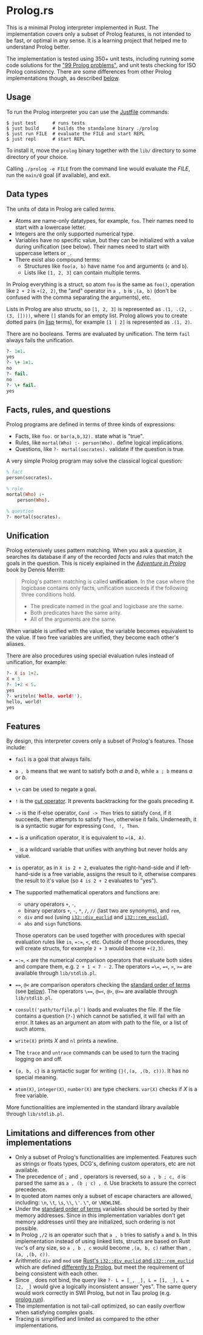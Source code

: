 # Prolog.rs

This is a minimal Prolog interpreter implemented in Rust.
The implementation covers only a subset of Prolog features,
is not intended to be fast, or optimal in any sense.
It is a learning project that helped me to understand Prolog better.

The implementation is tested using 350+ unit tests, including
running some code solutions for the ["99 Prolog problems"],
and unit tests checking for ISO Prolog consistency. There are
some differences from other Prolog implementations though,
as described [below](#limitations-and-differences-from-other-implementations).

## Usage

To run the Prolog interpreter you can use the [Justfile] commands:

```shell
$ just test      # runs tests
$ just build     # builds the standalone binary ./prolog
$ just run FILE  # evaluate the FILE and start REPL
$ just repl      # start REPL
```

To install it, move the `prolog` binary together with the `lib/` directory to some
directory of your choice.

Calling `./prolog -e FILE` from the command line would evaluate the *FILE*, run
the `main/0` goal (if available), and exit.

## Data types

The units of data in Prolog are called *terms*.

* Atoms are name-only datatypes, for example, `foo`.
  Their names need to start with a lowercase letter.
* Integers are the only supported numerical type.
* Variables have no specific value, but they can be initialized
  with a value during unification (see below). Their names
  need to start with uppercase letters or `_`.
* There exist also compound terms:
  * Structures like `foo(a, b)` have name `foo` and
    arguments (`c` and `b`).
  * Lists like `[1, 2, 3]` can contain multiple terms.

In Prolog everything is a struct, so atom `foo` is the same as `foo()`, operation like
`2 + 2` is `+(2, 2)`, the "and" operator in `a , b` is `,(a, b)`
(don't be confused with the comma separating the arguments), etc.

Lists in Prolog are also structs, so `[1, 2, 3]` is represented as `.(1, .(2, .(3, [])))`, where
`[]` stands for an empty list. Prolog allows you to create dotted pairs (in [lisp] terms), for example
`[1 | 2]` is represented as `.(1, 2)`.

There are no booleans. Terms are evaluated by unification. The term `fail` always fails the unification.

```prolog
?- 1=1.
yes
?- \+ 1=1.
no
?- fail.
no
?- \+ fail.
yes
```

## Facts, rules, and questions

Prolog programs are defined in terms of three kinds of expressions:

* Facts, like `foo.` or `bar(a,b,32).` state what is "true".
* Rules, like `mortal(Who) :- person(Who).` define logical implications.
* Questions, like `?- mortal(socrates).` validate if the question is true.

A very simple Prolog program may solve the classical logical question:

```prolog
% fact
person(socrates).

% rule
mortal(Who) :-
    person(Who).

% question
?- mortal(socrates).
```

## Unification

Prolog extensively uses pattern matching. When you ask a *question*, it searches its
database if any of the recorded *facts* and *rules* that match the goals in the question.
This is nicely explained in the *[Adventure in Prolog]* book by Dennis Merritt:

> Prolog's pattern matching is called **unification**. In the case where the logicbase
> contains only facts, unification succeeds if the following three conditions hold.
>
> * The predicate named in the goal and logicbase are the same.
> * Both predicates have the same arity.
> * All of the arguments are the same.

When variable is unified with the value, the variable becomes equivalent to the value.
If two free variables are unified, they become each other's aliases.

There are also procedures using special evaluation rules instead of unification, for example:

```prolog
?- X is 1+2.
X = 3
?- 1+2 < 5.
yes
?- writeln('hello, world!').
hello, world!
yes
```

## Features

By design, this interpreter covers only a subset of Prolog's features. Those include:

* `fail` is a goal that always fails.
* `a , b` means that we want to satisfy both *a* and *b*, while `a ; b` means *a* or *b*.
* `\+` can be used to negate a goal.
* `!` is the [cut operator]. It prevents backtracking for the goals preceding it.
* `->` is the if-else operator, `Cond -> Then` tries to satisfy `Cond`, if it succeeds,
  then attempts to satisfy `Then`, otherwise it fails. Underneath, it is a syntactic
  sugar for expressing `Cond, !, Then`.
* `=` is a unification operator, it is equivalent to `=(A, A)`.
* `_` is a wildcard variable that unifies with anything but never holds any value.
* `is` operator, as in `X is 2 + 2`, evaluates the right-hand-side and if left-hand-side is
  a free variable, assigns the result to it, otherwise compares the result to it's value
  (so `4 is 2 + 2` evaluates to "yes").
* The supported mathematical operators and functions are:
  * unary operators `+`, `-`,
  * binary operators `+`, `-`, `*`, `/`, `//` (last two are synonyms), and `rem`,
  * `div` and `mod` (using [`i32::div_euclid`][i32] and [`i32::rem_euclid`][i32]),
  * `abs` and `sign` functions.

  Those operators can be used together with procedures with special evaluation rules
  like `is`, `=:=`, `<`, etc. Outside of those procedures, they will create structs,
  for example `2 + 3` would become `+(2,3)`.
* `=:=`, `<` are the numerical comparison operators that evaluate both sides
  and compare them, e.g. `2 + 1 < 7 - 2`.
  The operators `=\=`, `=<`, `>`, `>=` are available through `lib/stdlib.pl`.
* `==`, `@<` are comparison operators checking the [standard order of terms]
  (see [below](#limitations-and-differences-from-other-implementations)).
  The operators `\==`, `@=<`, `@>`, `@>=` are available through `lib/stdlib.pl`.
* `consult('path/to/file.pl')` loads and evaluates the file. If the file contains a question (`?-`)
  which cannot be satisfied, it will fail with an error. It takes as an argument an atom with
  path to the file, or a list of such atoms.
* `write(X)` prints *X* and `nl` prints a newline.
* The `trace` and `untrace` commands can be used to turn the tracing logging on and off.
* `{a, b, c}` is a syntactic sugar for writing `{}(,(a, ,(b, c)))`. It has no special meaning.
* `atom(X)`, `integer(X)`, `number(X)` are type checkers. `var(X)` checks if *X* is a free variable.

More functionalities are implemented in the standard library available through `lib/stdlib.pl`.

## Limitations and differences from other implementations

* Only a subset of Prolog's functionalities are implemented. Features such as strings or floats types, DCG's, defining
  custom operators, etc are not available.
* The precedence of `;` and `,` operators is reversed, so `a , b ; c, d` is parsed the same as `a , (b ; c) , d`.
  Use brackets to assure the correct precedence.
* In quoted atom names only a subset of escape characters are allowed, including: `\n`, `\t`, `\s`, `\\`, `\'`. `\"`,
  or `\NEWLINE`.
* Under the [standard order of terms] variables should be sorted by their memory addresses. Since in this
  implementation variables don't get memory addresses until they are initialized, such ordering is not possible.
* In Prolog `,/2` is an operator such that `a , b` tries to satisfy `a` and `b`. In this implementation instead
  of using linked lists, structs are based on Rust `Vec`'s of any size, so `a , b , c` would become `,(a, b, c)`
  rather than `,(a, ,(b, c))`.
* Arithmetic `div` and `mod` use [Rust's `i32::div_euclid` and `i32::rem_euclid`][i32] which are defined
  [differently to Prolog][swipl-div], but meet the requirement of being consistent with each other.
* Since `_` does not bind, the query like `?- L = [_, _], L = [1, _], L = [2, _]` would give a logically inconsistent
  answer "yes". The same query would work correctly in SWI Prolog, but not in Tau prolog
  (e.g. [prolog.run](https://prolog.run/)).
* The implementation is not tail-call optimized, so can easily overflow when satisfying complex goals.
* Tracing is simplified and limited as compared to the other implementations.


[antlr]: https://github.com/antlr/grammars-v4/blob/master/prolog/prolog.g4
[Adventure in Prolog]: https://www.amzi.com/AdventureInProlog/index.php
[standard order of terms]: https://www.swi-prolog.org/pldoc/man?section=standardorder
[cut operator]: https://pages.cs.wisc.edu/~fischer/cs538.s02/prolog/A13CUT.HTM
[i32]: https://doc.rust-lang.org/std/primitive.i32.html
[lisp]: https://web.mit.edu/scheme_v9.2/doc/mit-scheme-ref/Lists.html#Lists
["99 Prolog problems"]: https://www.ic.unicamp.br/~meidanis/courses/mc336/2009s2/prolog/problemas/
[swipl-div]: https://www.swi-prolog.org/pldoc/man?function=div%2f2
[Justfile]: https://github.com/casey/just
